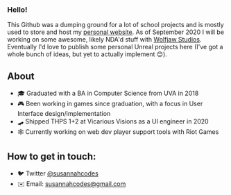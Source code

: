 ### Hello!

This Github was a dumping ground for a lot of school projects and is mostly used to store and host my [personal website](http://susannahjones.com). As of September 2020 I will be working on some awesome, likely NDA'd stuff with [Wolfjaw Studios](https://wolfjawstudios.com/). Eventually I'd love to publish some personal Unreal projects here (I've got a whole bunch of ideas, but yet to actually implement 😊). 

## About
- 🎓 Graduated with a BA in Computer Science from UVA in 2018
- 🎮 Been working in games since graduation, with a focus in User Interface design/implementation
- 🛹 Shipped THPS 1+2 at Vicarious Visions as a UI engineer in 2020
- 🕸️ Currently working on web dev player support tools with Riot Games

## How to get in touch:
- 🐦 Twitter [@susannahcodes](https://www.twitter.com/susannahcodes)
- ✉️ Email: susannahcodes@gmail.com
